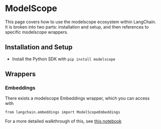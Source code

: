 ModelScope
==========

This page covers how to use the modelscope ecosystem within LangChain. It is broken into two parts: installation and setup, and then references to specific modelscope wrappers.

Installation and Setup[](#installation-and-setup "Direct link to Installation and Setup")
------------------------------------------------------------------------------------------

*   Install the Python SDK with `pip install modelscope`

Wrappers[](#wrappers "Direct link to Wrappers")
------------------------------------------------

### Embeddings[](#embeddings "Direct link to Embeddings")

There exists a modelscope Embeddings wrapper, which you can access with

    from langchain.embeddings import ModelScopeEmbeddings

For a more detailed walkthrough of this, see [this notebook](/docs/integrations/text_embedding/modelscope_hub.html)
